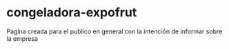 # congeladora-expofrut
Pagína creada para el publico en general con la intención de informar sobre la empresa 
